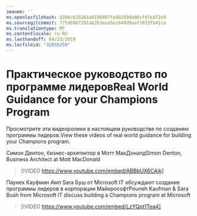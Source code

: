 ```yaml
---
звание: ''
ms.openlocfilehash: d306c62b264a0198967fedb259db06cf8fe472e9
ms.sourcegitcommit: 775d6807291ab263eea5ec649d9aaf1933fb41ca
ms.translationtype: MT
ms.contentlocale: ru-RU
ms.lasthandoff: 04/23/2019
ms.locfileid: "32055259"
---
```

# <a name="real-world-guidance-for-your-champions-program"></a><span data-ttu-id="13b6a-102">Практическое руководство по программе лидеров</span><span class="sxs-lookup"><span data-stu-id="13b6a-102">Real World Guidance for your Champions Program</span></span>

<span data-ttu-id="13b6a-103">Просмотрите эти видеоролики в настоящем руководстве по созданию программы лидеров.</span><span class="sxs-lookup"><span data-stu-id="13b6a-103">View these videos of real world guidance for building your Champions program.</span></span>  

<span data-ttu-id="13b6a-104">Симон Дентон, бизнес-архитектор в Мотт МакДоналд</span><span class="sxs-lookup"><span data-stu-id="13b6a-104">Simon Denton, Business Architect at Mott MacDonald</span></span>

> [!VIDEO https://www.youtube.com/embed/ABBbUX6CAik]

<span data-ttu-id="13b6a-105">Паунех Кауфман _Амп_ Sara Буш от Microsoft IT обсуждают создание программы лидеров в корпорации Майкрософт</span><span class="sxs-lookup"><span data-stu-id="13b6a-105">Pouneh Kaufman & Sara Bush from Microsoft IT discuss building a Champions program at Microsoft</span></span>

> [!VIDEO https://www.youtube.com/embed/LzYQpt1Tea4]
